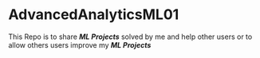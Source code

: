 # AdvancedAnalyticsML01
This Repo is to share ***ML Projects*** solved by me and help other users or to allow others users improve my ***ML Projects***
